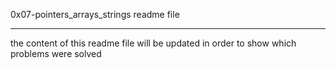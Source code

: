 0x07-pointers_arrays_strings readme file
***************************************
the content of this readme file will be updated in order to show which problems were solved
